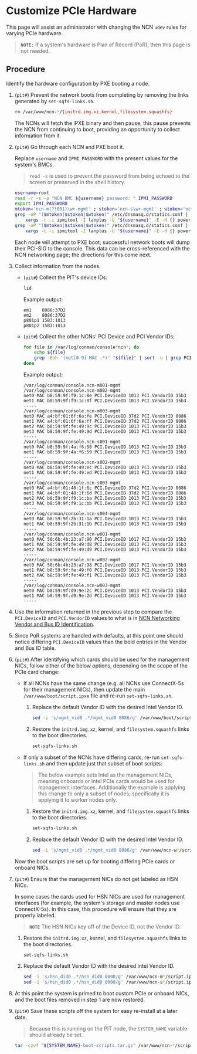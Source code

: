 # Customize PCIe Hardware

This page will assist an administrator with changing the NCN `udev` rules for varying PCIe hardware.

> **`NOTE:`** If a system's hardware is Plan of Record (PoR), then this page is not needed.

## Procedure

Identify the hardware configuration by PXE booting a node.

1. (`pit#`) Prevent the network boots from completing by removing the links generated by `set-sqfs-links.sh`.

    ```bash
    rm /var/www/ncn-*/{initrd.img.xz,kernel,filesystem.squashfs}
    ```

    The NCNs will fetch the iPXE binary and then pause; this pause prevents the NCN from continuing to boot, providing
    an opportunity to collect information from it.

1. (`pit#`) Go through each NCN and PXE boot it.

    Replace `username` and `IPMI_PASSWORD` with the present values for the system's BMCs.

    > `read -s` is used to prevent the password from being echoed to the screen or preserved in the shell history.

    ```bash
    username=root
    read -r -s -p "NCN BMC ${username} password: " IPMI_PASSWORD
    export IPMI_PASSWORD
    mtoken='ncn-m(?!001)\w+-mgmt' ; stoken='ncn-s\w+-mgmt' ; wtoken='ncn-w\w+-mgmt'
    grep -oP "($mtoken|$stoken|$wtoken)" /etc/dnsmasq.d/statics.conf | sort -u |
        xargs -t -i ipmitool -I lanplus -U "${username}" -E -H {} power off
    grep -oP "($mtoken|$stoken|$wtoken)" /etc/dnsmasq.d/statics.conf | sort -u |
        xargs -t -i ipmitool -I lanplus -U "${username}" -E -H {} power on
    ```

    Each node will attempt to PXE boot; successful network boots will dump their PCI-SIG to the console.
    This data can be cross-referenced with the NCN networking page; the directions for this come next.

1. Collect information from the nodes.

    - (`pit#`) Collect the PIT's device IDs:

        ```bash
        lid
        ```

        Example output:

        ```text
        em1    8086:37D2
        em2    8086:37D2
        p801p1 15B3:1013
        p801p2 15B3:1013
        ```

    - (`pit#`) Collect the other NCNs' PCI Device and PCI Vendor IDs:

        ```bash
        for file in /var/log/conman/console*ncn*; do
            echo ${file}
            grep -Eoh '(net[0-9] MAC .*)' "${file}" | sort -u | grep PCI && echo -----
        done
        ```

        Example output:

        ```text
        /var/log/conman/console.ncn-m001-mgmt
        /var/log/conman/console.ncn-m002-mgmt
        net0 MAC b8:59:9f:f9:1c:8e PCI.DeviceID 1013 PCI.VendorID 15b3
        net1 MAC b8:59:9f:f9:1c:8f PCI.DeviceID 1013 PCI.VendorID 15b3
        -----
        /var/log/conman/console.ncn-m003-mgmt
        net0 MAC a4:bf:01:6f:6a:fe PCI.DeviceID 37d2 PCI.VendorID 8086
        net1 MAC a4:bf:01:6f:6a:ff PCI.DeviceID 37d2 PCI.VendorID 8086
        net2 MAC b8:59:9f:fe:49:9c PCI.DeviceID 1013 PCI.VendorID 15b3
        net3 MAC b8:59:9f:fe:49:9d PCI.DeviceID 1013 PCI.VendorID 15b3
        -----
        /var/log/conman/console.ncn-s001-mgmt
        net0 MAC b8:59:9f:4a:f6:58 PCI.DeviceID 1013 PCI.VendorID 15b3
        net1 MAC b8:59:9f:4a:f6:59 PCI.DeviceID 1013 PCI.VendorID 15b3
        -----
        /var/log/conman/console.ncn-s002-mgmt
        net0 MAC b8:59:9f:fe:49:ec PCI.DeviceID 1013 PCI.VendorID 15b3
        net1 MAC b8:59:9f:fe:49:ed PCI.DeviceID 1013 PCI.VendorID 15b3
        -----
        /var/log/conman/console.ncn-s003-mgmt
        net0 MAC a4:bf:01:48:1f:6c PCI.DeviceID 37d2 PCI.VendorID 8086
        net1 MAC a4:bf:01:48:1f:6d PCI.DeviceID 37d2 PCI.VendorID 8086
        net2 MAC b8:59:9f:f9:1c:ba PCI.DeviceID 1013 PCI.VendorID 15b3
        net3 MAC b8:59:9f:f9:1c:bb PCI.DeviceID 1013 PCI.VendorID 15b3
        -----
        /var/log/conman/console.ncn-s004-mgmt
        net0 MAC b8:59:9f:2b:31:1a PCI.DeviceID 1013 PCI.VendorID 15b3
        net1 MAC b8:59:9f:2b:31:1b PCI.DeviceID 1013 PCI.VendorID 15b3
        -----
        /var/log/conman/console.ncn-w001-mgmt
        net0 MAC 50:6b:4b:23:a7:90 PCI.DeviceID 1017 PCI.VendorID 15b3
        net1 MAC b8:59:9f:fe:49:d8 PCI.DeviceID 1013 PCI.VendorID 15b3
        net2 MAC b8:59:9f:fe:49:d9 PCI.DeviceID 1013 PCI.VendorID 15b3
        -----
        /var/log/conman/console.ncn-w002-mgmt
        net0 MAC 50:6b:4b:23:a7:98 PCI.DeviceID 1017 PCI.VendorID 15b3
        net1 MAC b8:59:9f:fe:49:f0 PCI.DeviceID 1013 PCI.VendorID 15b3
        net2 MAC b8:59:9f:fe:49:f1 PCI.DeviceID 1013 PCI.VendorID 15b3
        -----
        /var/log/conman/console.ncn-w003-mgmt
        net0 MAC b8:59:9f:d9:9e:2c PCI.DeviceID 1013 PCI.VendorID 15b3
        net1 MAC b8:59:9f:d9:9e:2d PCI.DeviceID 1013 PCI.VendorID 15b3
        -----
        ```

1. Use the information returned in the previous step to compare the `PCI.DeviceID` and `PCI.VendorID` values to what is in
   [NCN Networking Vendor and Bus ID Identification](../../background/ncn_networking.md#vendor-and-bus-id-identification).

1. Since PoR systems are handled with defaults, at this point one should notice differing `PCI.DeviceID` values than the bold entries in the Vendor and Bus ID table.

1. (`pit#`) After identifying which cards should be used for the management NICs, follow either of the below options, depending on the scope of the PCIe card change:

    - If all NCNs have the same change (e.g. all NCNs use ConnectX-5s for their management NICs), then update the main `/var/www/boot/script.ipxe` file and re-run `set-sqfs-links.sh`.

        1. Replace the default Vendor ID with the desired Intel Vendor ID.

            ```bash
            sed -i 's/mgmt_vid0 .*/mgmt_vid0 8086/g' /var/www/boot/script.ipxe
            ```

        1. Restore the `initrd.img.xz`, kernel, and `filesystem.squashfs` links to the boot directories.

            ```bash
            set-sqfs-links.sh
            ```

    - If only a subset of the NCNs have differing cards, re-run `set-sqfs-links.sh` and then update just that subset of boot scripts:

        > The below example sets Intel as the management NICs, meaning onboards or Intel PCIe cards would be used for management interfaces. Additionally the example is applying this change to
        > only a subset of nodes; specifically it is applying it to worker nodes only.

        1. Restore the `initrd.img.xz`, kernel, and `filesystem.squashfs` links to the boot directories.

            ```bash
            set-sqfs-links.sh
            ```

        1. Replace the default Vendor ID with the desired Intel Vendor ID.

            ```bash
            sed -i 's/mgmt_vid0 .*/mgmt_vid0 8086/g' /var/www/ncn-w*/script.ipxe
            ```

    Now the boot scripts are set up for booting differing PCIe cards or onboard NICs.

1. (`pit#`) Ensure that the management NICs do not get labeled as HSN NICs.

    In some cases the cards used for HSN NICs are used for management interfaces (for example, the system's storage and master nodes use ConnectX-5s).
    In this case, this procedure will ensure that they are properly labeled.

    > **`NOTE`** The HSN NICs key off of the Device ID, not the Vendor ID.

    1. Restore the `initrd.img.xz`, kernel, and `filesystem.squashfs` links to the boot directories.

        ```bash
        set-sqfs-links.sh
        ```

    1. Replace the default Vendor ID with the desired Intel Vendor ID.

        ```bash
        sed -i 's/hsn_did0 .*/hsn_did0 0000/g' /var/www/ncn-m*/script.ipxe
        sed -i 's/hsn_did0 .*/hsn_did0 0000/g' /var/www/ncn-s*/script.ipxe
        ```

1. At this point the system is primed to boot custom PCIe or onboard NICs, and the boot files removed in step 1 are now restored.

1. (`pit#`) Save these scripts off the system for easy re-install at a later date.

    > Because this is running on the PIT node, the `SYSTEM_NAME` variable should already be set.

    ```bash
    tar -czvf "${SYSTEM_NAME}-boot-scripts.tar.gz" /var/www/ncn-*/script.ipxe
    ```
